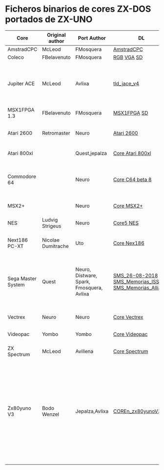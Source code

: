 # Ficheros binarios de cores ZX-DOS portados de ZX-UNO

| Core         | Original author   | Port Author     | DL                        |Enlace foro FPGA| Notes| 
| ------------ |------------------ | --------------- | ------------------------- | ------------------------- | ------------------------- |
| AmstradCPC   | McLeod            | FMosquera       | [AmstradCPC](https://github.com/zxdos/binaries/blob/master/AmstradCPC.ZX2) | [AmstradCPC](http://www.forofpga.es/viewforum.php?f=191)| |
| Coleco       | FBelavenuto       | FMosquera       | [RGB](https://github.com/zxdos/binaries/blob/master/ColecoRGB.ZX2) [VGA](https://github.com/zxdos/binaries/blob/master/ColecoVGA.ZX2) [SD](http://www.forofpga.es/viewtopic.php?f=190&t=281) |[Colecovision](http://www.forofpga.es/viewforum.php?f=190)||
| Jupiter ACE  | McLeod            | Avlixa| [tld_jace_v4](https://github.com/zxdos/binaries/blob/master/tld_jace_v4.ZX2) || El fichero .bit no funciona si se carga directamente ya que requiere parámetros de la BIOS |
| MSX1FPGA 1.3 | FBelavenuto       | FMosquera       | [MSX1FPGA](https://github.com/zxdos/binaries/blob/master/MSX1FPGA.ZX2) [SD](http://www.forofpga.es/viewtopic.php?f=189&t=280) |[MSX1FPGA 1.3](http://www.forofpga.es/viewforum.php?f=189)| |
|Atari 2600|Retromaster|Neuro|[Atari 2600](http://www.forofpga.es/download/file.php?id=41)|[Core de Atari 2600](http://www.forofpga.es/viewforum.php?f=169)|Esc: abre menú OSD.  Bloq Despl: modo RGB/VGA|
|Atari 800xl||Quest,jepalza|[Core Atari 800xl](http://www.forofpga.es/download/file.php?id=86)|[Atari 800xl ZXDOS](http://www.forofpga.es/viewforum.php?f=168)|Instrucciones: [foro ZXUNO](http://www.zxuno.com/forum/viewtopic.php?f=48&t=545)|
|Commodore 64||Neuro|[Core C64 beta 8](https://github.com/zxdos/binaries/blob/master/C64_COREn_neuro_999_20190107_beta8.zx2)|[Core C64 para ZXDOS](http://www.forofpga.es/viewforum.php?f=38)|La utilma versión no requiere formato RAW, funciona con una SD FAT|
|MSX2+||Neuro|[Core MSX2+](http://www.forofpga.es/download/file.php?id=39)|[Core de MSX3 Turbo](http://www.forofpga.es/viewforum.php?f=165)||
|NES|Ludvig Strigeus|Neuro|[Core5 NES](http://www.forofpga.es/download/file.php?id=164)|[Nintendo Entertainment System](http://www.forofpga.es/viewforum.php?f=170)||
|Next186 PC-XT|Nicolae Dumitrache|Uto|[Core Nex186](https://github.com/zxdos/binaries/blob/master/COREN_Next186_Neuro.zip)|[Core de PC](http://www.forofpga.es/viewforum.php?f=37)|Basado en [Next186 opencores](https://opencores.org/projects/next186_soc_pc)|
|Sega Master System|Quest|Neuro, Distware, Spark, Fmosquera, Avlixa|[SMS_26-08-2018](http://www.forofpga.es/download/file.php?id=74) [SMS_Memorias_ISSI](https://github.com/zxdos/binaries/blob/master/COREN_smsV2_ISSI.ZX2) [SMS_Memorias_Alliance](https://github.com/zxdos/binaries/blob/master/COREn_sms_v2e_Alliance.zx2)|[Sega Master System](http://www.forofpga.es/viewforum.php?f=166)|Según el tipo de memoria de la placa funciona mejor una versión u otra, si no funciona una probad las otras|
|Vectrex|Neuro|Neuro|[Core Vectrex](http://www.forofpga.es/download/file.php?id=174)|[Core beta de Vectrex](http://www.forofpga.es/viewforum.php?f=171)||
|Videopac|Yombo|Yombo|[Core Videopac](https://github.com/yomboprime/VideoPac-ZXDOS/raw/master/COREn.ZX2)|[Core de Videopac para ZXDOS](http://www.forofpga.es/viewtopic.php?f=167&t=24)||
|ZX Spectrum|McLeod|Avillena|[Core Spectrum](http://www.forofpga.es/download/file.php?id=333)|[SPECTRUM.ZX2 Experimental](http://www.forofpga.es/viewtopic.php?f=9&t=128)||
|Zx80yuno V3|Bodo Wenzel|Jepalza,Avlixa|[COREn_zx80yunoV3](https://github.com/zxdos/binaries/blob/master/COREn_zx80yunoV3.ZX2)||Incluye: mapeo joysticks a teclas, redefinición del mapeo con F1 y F2.   F12: soft-reset. Ctrl-Alt-Bacspace: hard-reset.  Carga de juegos por EAR.  Bugs: ligero desplazamiento en las primeras líneas.|

